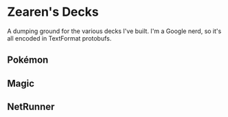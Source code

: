 # Zearen's Decks

A dumping ground for the various decks I've built.  I'm a Google nerd, so
it's all encoded in TextFormat protobufs.

## Pokémon

## Magic

## NetRunner
